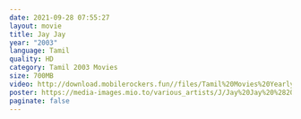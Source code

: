 ```yaml
---
date: 2021-09-28 07:55:27
layout: movie
title: Jay Jay
year: "2003"
language: Tamil
quality: HD
category: Tamil 2003 Movies
size: 700MB
video: http://download.mobilerockers.fun//files/Tamil%20Movies%20Yearly%20Collections/Tamil%202003%20Collections/Jay%20Jay%20(2003)/Jay%20Jay%20(2003)%20Full%20Movies/Jay%20Jay%20(2003)%20HDRip/Jay%20Jay%20(2003)%20HDRip%20Single%20Part.mp4
poster: https://media-images.mio.to/various_artists/J/Jay%20Jay%20%282003%29/Art-350.jpg
paginate: false
---
```

